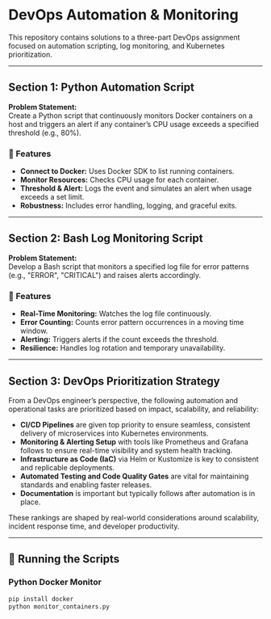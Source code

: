 # DevOps Automation & Monitoring

This repository contains solutions to a three-part DevOps assignment focused on automation scripting, log monitoring, and Kubernetes prioritization.

---

## Section 1: Python Automation Script

**Problem Statement:**  
Create a Python script that continuously monitors Docker containers on a host and triggers an alert if any container’s CPU usage exceeds a specified threshold (e.g., 80%).

### 🧰 Features

- **Connect to Docker:** Uses Docker SDK to list running containers.
- **Monitor Resources:** Checks CPU usage for each container.
- **Threshold & Alert:** Logs the event and simulates an alert when usage exceeds a set limit.
- **Robustness:** Includes error handling, logging, and graceful exits.

---

## Section 2: Bash Log Monitoring Script

**Problem Statement:**  
Develop a Bash script that monitors a specified log file for error patterns (e.g., "ERROR", "CRITICAL") and raises alerts accordingly.

### 🧰 Features

- **Real-Time Monitoring:** Watches the log file continuously.
- **Error Counting:** Counts error pattern occurrences in a moving time window.
- **Alerting:** Triggers alerts if the count exceeds the threshold.
- **Resilience:** Handles log rotation and temporary unavailability.

---

## Section 3: DevOps Prioritization Strategy

From a DevOps engineer’s perspective, the following automation and operational tasks are prioritized based on impact, scalability, and reliability:

- **CI/CD Pipelines** are given top priority to ensure seamless, consistent delivery of microservices into Kubernetes environments.
- **Monitoring & Alerting Setup** with tools like Prometheus and Grafana follows to ensure real-time visibility and system health tracking.
- **Infrastructure as Code (IaC)** via Helm or Kustomize is key to consistent and replicable deployments.
- **Automated Testing and Code Quality Gates** are vital for maintaining standards and enabling faster releases.
- **Documentation** is important but typically follows after automation is in place.

These rankings are shaped by real-world considerations around scalability, incident response time, and developer productivity.

---

## 🧪 Running the Scripts

### Python Docker Monitor
```bash
pip install docker
python monitor_containers.py
